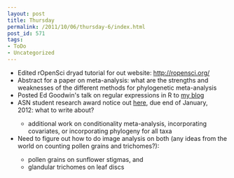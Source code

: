 ```yaml
---
layout: post
title: Thursday
permalink: /2011/10/06/thursday-6/index.html
post_id: 571
tags: 
- ToDo
- Uncategorized
---
```


<ul>
	<li>Edited rOpenSci dryad tutorial for out website: <a href="http://ropensci.org/" target="_blank">http://ropensci.org/</a></li>
	<li>Abstract for a paper on meta-analysis: what are the strengths and weaknesses of the different methods for phylogenetic meta-analysis</li>
	<li>Posted Ed Goodwin's talk on regular expressions in R to <a href="http://r-ecology.blogspot.com/2011/10/r-tutorial-on-regular-expressions-regex.html" target="_blank">my blog</a></li>
	<li>ASN student research award notice out <a href="http://www.asnamnat.org/node/127" target="_blank">here</a>, due end of January, 2012: what to write about?</li>
<ul>
	<li>additional work on conditionality meta-analysis, incorporating covariates, or incorporating phylogeny for all taxa</li>
</ul>
	<li>Need to figure out how to do image analysis on both (any ideas from the world on counting pollen grains and trichomes?):</li>
<ul>
	<li>pollen grains on sunflower stigmas, and</li>
	<li>glandular trichomes on leaf discs</li>
</ul>
</ul>